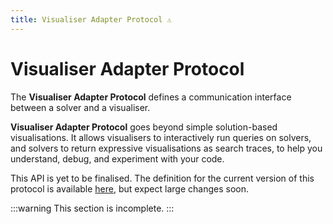 ```yaml
---
title: Visualiser Adapter Protocol ⚠️
---
```


# Visualiser Adapter Protocol

The **Visualiser Adapter Protocol** defines a communication interface between a solver and a visualiser.

**Visualiser Adapter Protocol** goes beyond simple solution-based visualisations. It allows visualisers to interactively run queries on solvers, and solvers to return expressive visualisations as search traces, to help you understand, debug, and experiment with your code.

This API is yet to be finalised. The definition for the current version of this protocol is available [here](https://github.com/path-visualiser/app/blob/master/protocol/index.ts), but expect large changes soon.

:::warning
This section is incomplete.
:::
